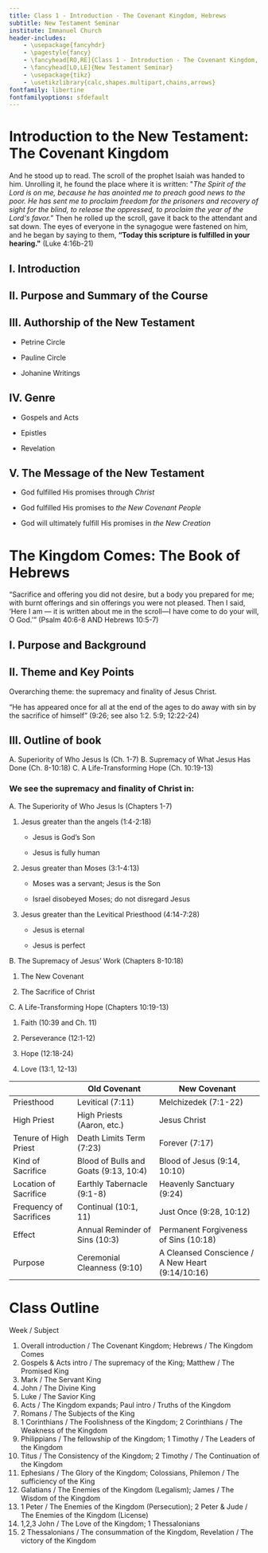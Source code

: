 ```yaml
---
title: Class 1 - Introduction - The Covenant Kingdom, Hebrews
subtitle: New Testament Seminar
institute: Immanuel Church
header-includes:
    - \usepackage{fancyhdr}
    - \pagestyle{fancy}
    - \fancyhead[RO,RE]{Class 1 - Introduction - The Covenant Kingdom, Hebrews}
    - \fancyhead[LO,LE]{New Testament Seminar}
    - \usepackage{tikz}
    - \usetikzlibrary{calc,shapes.multipart,chains,arrows}
fontfamily: libertine
fontfamilyoptions: sfdefault
---
```


# Introduction to the New Testament: The Covenant Kingdom

And he stood up to read. The scroll of the prophet Isaiah was handed to him. Unrolling it, he found the place where it is written: "*The Spirit of the Lord is on me, because he has anointed me to preach good news to the poor.  He has sent me to proclaim freedom for the prisoners and recovery of sight for the blind, to release the oppressed, to proclaim the year of the Lord's favor.*” Then he rolled up the scroll, gave it back to the attendant and sat down. The eyes of everyone in the synagogue were fastened on him, and he began by saying to them, __“Today this scripture is fulfilled in your hearing."__ (Luke 4:16b-21)

## I.  Introduction

## II.  Purpose and Summary of the Course

## III.  Authorship of the New Testament

- Petrine Circle

- Pauline Circle

- Johanine Writings

## IV. Genre

- Gospels and Acts

- Epistles

- Revelation

## V. The Message of the New Testament

- God fulfilled His promises through *Christ*

- God fulfilled His promises to *the New Covenant People*

- God will ultimately fulfill His promises in *the New Creation*


# The Kingdom Comes: The Book of Hebrews

“Sacrifice and offering you did not desire, but a body you prepared for me; with burnt offerings and sin offerings you were not pleased. Then I said, ‘Here I am — it is written about me in the scroll—I have come to do your will, O God.’” (Psalm 40:6-8 AND Hebrews 10:5-7)  

## I.  Purpose and Background

## II. Theme and Key Points

Overarching theme: the supremacy and finality of Jesus Christ.  

 “He has appeared once for all at the end of the ages to do away with sin by the sacrifice of himself”
(9:26; see also 1:2. 5:9; 12:22-24)

## III. Outline of book

A. Superiority of Who Jesus Is (Ch. 1-7)
B. Supremacy of What Jesus Has Done (Ch. 8-10:18)
C. A Life-Transforming Hope (Ch. 10:19-13)

### We see the supremacy and finality of Christ in: 

A. The Superiority of Who Jesus Is (Chapters 1-7)

   1. Jesus greater than the angels (1:4-2:18)

      - Jesus is God’s Son

      - Jesus is fully human

   2. Jesus greater than Moses (3:1-4:13)

      - Moses was a servant; Jesus is the Son

      - Israel disobeyed Moses; do not disregard Jesus

   3. Jesus greater than the Levitical Priesthood (4:14-7:28)

      - Jesus is eternal

      - Jesus is perfect

B. The Supremacy of Jesus’ Work (Chapters 8-10:18)

   1. The New Covenant

   2. The Sacrifice of Christ

C. A Life-Transforming Hope (Chapters 10:19-13)

   1. Faith (10:39 and Ch. 11)

   2. Perseverance (12:1-12)

   3. Hope (12:18-24)

   4. Love (13:1, 12-13)

| | Old Covenant | New Covenant |
|-------|-----------|-----------|
| Priesthood | Levitical (7:11) | Melchizedek (7:1-22) |
| High Priest | High Priests (Aaron, etc.) | Jesus Christ |
| Tenure of High Priest | Death Limits Term (7:23) | Forever (7:17) |
| Kind of Sacrifice | Blood of Bulls and Goats   (9:13, 10:4) | Blood of Jesus (9:14, 10:10) |
| Location of Sacrifice | Earthly Tabernacle (9:1-8) | Heavenly Sanctuary (9:24) |
| Frequency of Sacrifices | Continual (10:1, 11) | Just Once (9:28, 10:12) |
| Effect | Annual Reminder of Sins (10:3) | Permanent Forgiveness of Sins (10:18) |
| Purpose | Ceremonial Cleanness (9:10) | A Cleansed Conscience / A New Heart (9:14/10:16) |

# Class Outline

Week / Subject

1. Overall introduction / The Covenant Kingdom; Hebrews / The Kingdom Comes
2. Gospels & Acts intro / The supremacy of the King; Matthew / The Promised King
3. Mark / The Servant King
4. John / The Divine King
5. Luke / The Savior King
6. Acts / The Kingdom expands; Paul intro / Truths of the Kingdom
7. Romans / The Subjects of the King
8. 1 Corinthians / The Foolishness of the Kingdom; 2 Corinthians / The Weakness of the Kingdom
9. Philippians / The fellowship of the Kingdom; 1 Timothy / The Leaders of the Kingdom
10. Titus / The Consistency of the Kingdom; 2 Timothy / The Continuation of the Kingdom
11. Ephesians / The Glory of the Kingdom; Colossians, Philemon / The sufficiency of the King
12. Galatians / The Enemies of the Kingdom (Legalism); James / The Wisdom of the Kingdom
13. 1 Peter / The Enemies of the Kingdom (Persecution); 2 Peter & Jude / The Enemies of the Kingdom (License)
14. 1,2,3 John / The Love of the Kingdom; 1 Thessalonians
15. 2 Thessalonians / The consummation of the Kingdom, Revelation / The victory of the Kingdom
